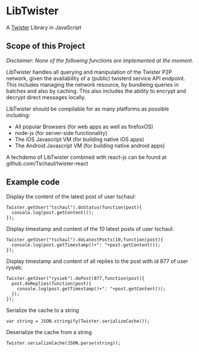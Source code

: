 # LibTwister
A [Twister](http://twister.net.co) Library in JavaScript

## Scope of this Project
*Disclaimer: None of the following functions are implemented at the moment.*

LibTwister handles all querying and manipulation of the Twister P2P network, given the availability of a (public) twisterd service API endpoint. This includes managing the network resource, by bundleing queries in batches and also by caching. This also includes the ability to encrypt and decrypt direct messages locally.

LibTwister should be compilable for as many platforms as possible including:
- All popular Browsers (for web apps as well as firefoxOS)
- node-js (for server-side functionality)
- The iOS Javascript VM (for building native iOS apps)
- The Android Javascript VM (for building native android apps)

A techdemo of LibTwister combined with react-js can be found at github.com/Tschaul/twister-react

## Example code

Display the content of the latest post of user tschaul:
```
Twister.getUser("tschaul").doStatus(function(post){
  console.log(post.getContent());  
});
```

Display timestamp and content of the 10 latest posts of user tschaul:
```
Twister.getUser("tschaul").doLatestPosts(10,function(post){
  console.log(post.getTimestamp()+": "+post.getContent());  
});
```

Display timestamp and content of all replies to the post with id 877 of user rysiek:
```
Twister.getUser("rysiek").doPost(877,function(post){
  post.doReplies(function(post){
    console.log(post.getTimestamp()+": "+post.getContent());  
  });
});
```

Serialize the cache to a string
```
var string = JSON.stringify(Twister.serializeCache());
```


Deserialize the cache from a string
```
Twister.serializeCache(JSON.parse(string));
```
